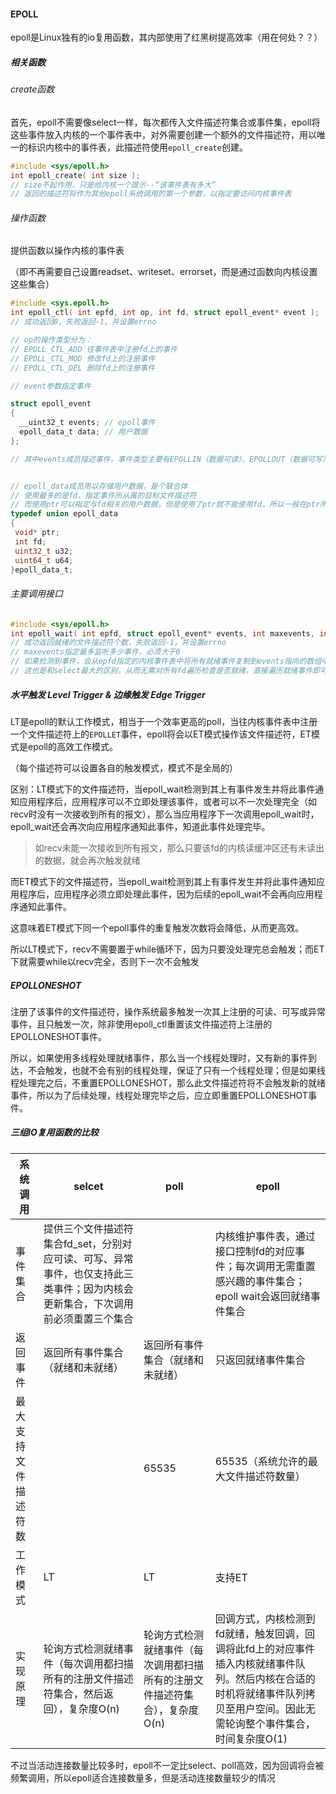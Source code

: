 #### EPOLL

epoll是Linux独有的io复用函数，其内部使用了红黑树提高效率（用在何处？？）





##### 相关函数

###### create函数

首先，epoll不需要像select一样，每次都传入文件描述符集合或事件集，epoll将这些事件放入内核的一个事件表中，对外需要创建一个额外的文件描述符，用以唯一的标识内核中的事件表，此描述符使用`epoll_create`创建。

```c
#include <sys/epoll.h>
int epoll_create( int size );
// size不起作用，只是给内核一个提示--“该事件表有多大”
// 返回的描述符将作为其他epoll系统调用的第一个参数，以指定要访问内核事件表
```



###### 操作函数

提供函数以操作内核的事件表

（即不再需要自己设置readset、writeset、errorset，而是通过函数向内核设置这些集合）

```c
#include <sys.epoll.h>
int epoll_ctl( int epfd, int op, int fd, struct epoll_event* event );
// 成功返回0，失败返回-1，并设置errno

// op的操作类型分为：
// EPOLL_CTL_ADD 往事件表中注册fd上的事件
// EPOLL_CTL_MOD 修改fd上的注册事件
// EPOLL_CTL_DEL 删除fd上的注册事件
```

```C
// event参数指定事件

struct epoll_event
{
  __uint32_t events; // epoll事件
  epoll_data_t data; // 用户数据
};

// 其中events成员描述事件，事件类型主要有EPOLLIN（数据可读）、EPOLLOUT（数据可写）、EPOLLERR（错误）、EPOLLET（边缘触发）、EPOLLONESHOT


// epoll_data成员用以存储用户数据，是个联合体
// 使用最多的是fd，指定事件所从属的目标文件描述符
// 而使用ptr可以指定与fd相关的用户数据，但是使用了ptr就不能使用fd，所以一般在ptr所指的用户数据中包含fd
typedef union epoll_data
{
 void* ptr;
 int fd;
 uint32_t u32;
 uint64_t u64;
}epoll_data_t;
```



###### 主要调用接口

```C
#include <sys/epoll.h>
int epoll_wait( int epfd, struct epoll_event* events, int maxevents, int timeout );
// 成功返回就绪的文件描述符个数，失败返回-1，并设置errno
// maxevents指定最多监听多少事件，必须大于0
// 如果检测到事件，会从epfd指定的内核事件表中将所有就绪事件复制到events指向的数组中，此参数仅用于输出，无需输入（浓浓的posix返回风格，返回值无任何实质意义，具体返回在参数中）
// 这也是和select最大的区别，从而无需对所有fd遍历检查是否就绪，直接遍历就绪事件即可
```



##### 水平触发 Level Trigger & 边缘触发 Edge Trigger

LT是epoll的默认工作模式，相当于一个效率更高的poll，当往内核事件表中注册一个文件描述符上的`EPOLLET`事件，epoll将会以ET模式操作该文件描述符，ET模式是epoll的高效工作模式。

（每个描述符可以设置各自的触发模式，模式不是全局的）

 区别：LT模式下的文件描述符，当epoll_wait检测到其上有事件发生并将此事件通知应用程序后，应用程序可以不立即处理该事件，或者可以不一次处理完全（如recv时没有一次接收到所有的报文），那么当应用程序下一次调用epoll_wait时，epoll_wait还会再次向应用程序通知此事件，知道此事件处理完毕。

> 如recv未能一次接收到所有报文，那么只要该fd的内核读缓冲区还有未读出的数据，就会再次触发就绪

而ET模式下的文件描述符，当epoll_wait检测到其上有事件发生并将此事件通知应用程序后，应用程序必须立即处理此事件，因为后续的epoll_wait不会再向应用程序通知此事件。

这意味着ET模式下同一个epoll事件的重复触发次数将会降低，从而更高效。

所以LT模式下，recv不需要置于while循环下，因为只要没处理完总会触发；而ET下就需要while以recv完全，否则下一次不会触发



##### EPOLLONESHOT

注册了该事件的文件描述符，操作系统最多触发一次其上注册的可读、可写或异常事件，且只触发一次，除非使用epoll_ctl重置该文件描述符上注册的EPOLLONESHOT事件。

所以，如果使用多线程处理就绪事件，那么当一个线程处理时，又有新的事件到达，不会触发，也就不会有别的线程处理，保证了只有一个线程处理；但是如果线程处理完之后，不重置EPOLLONESHOT，那么此文件描述符将不会触发新的就绪事件，所以为了后续处理，线程处理完毕之后，应立即重置EPOLLONESHOT事件。



##### 三组IO复用函数的比较

| 系统调用       | selcet                                   | poll                                    | epoll                                    |
| ---------- | ---------------------------------------- | --------------------------------------- | ---------------------------------------- |
| 事件集合       | 提供三个文件描述符集合fd_set，分别对应可读、可写、异常事件，也仅支持此三类事件；因为内核会更新集合，下次调用前必须重置三个集合 |                                         | 内核维护事件表，通过接口控制fd的对应事件；每次调用无需重置感兴趣的事件集合；epoll wait会返回就绪事件集合 |
| 返回事件       | 返回所有事件集合（就绪和未就绪）                         | 返回所有事件集合（就绪和未就绪）                        | 只返回就绪事件集合                                |
| 最大支持文件描述符数 |                                          | 65535                                   | 65535（系统允许的最大文件描述符数量）                    |
| 工作模式       | LT                                       | LT                                      | 支持ET                                     |
| 实现原理       | 轮询方式检测就绪事件（每次调用都扫描所有的注册文件描述符集合，然后返回），复杂度O(n) | 轮询方式检测就绪事件（每次调用都扫描所有的注册文件描述符集合），复杂度O(n) | 回调方式，内核检测到fd就绪，触发回调，回调将此fd上的对应事件插入内核就绪事件队列。然后内核在合适的时机将就绪事件队列拷贝至用户空间。因此无需轮询整个事件集合，时间复杂度O(1) |

不过当活动连接数量比较多时，epoll不一定比select、poll高效，因为回调将会被频繁调用，所以epoll适合连接数量多，但是活动连接数量较少的情况





